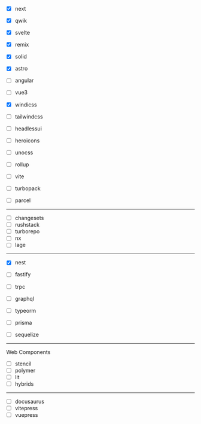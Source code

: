 - [x] next
- [x] qwik
- [x] svelte
- [x] remix
- [x] solid
- [x] astro
- [ ] angular
- [ ] vue3

- [x] windicss
- [ ] tailwindcss
- [ ] headlessui
- [ ] heroicons
- [ ] unocss

- [ ] rollup
- [ ] vite
- [ ] turbopack
- [ ] parcel

---

- [ ] changesets
- [ ] rushstack
- [ ] turborepo
- [ ] nx
- [ ] lage

---

- [x] nest
- [ ] fastify
- [ ] trpc

- [ ] graphql
- [ ] typeorm
- [ ] prisma
- [ ] sequelize

---

Web Components

- [ ] stencil
- [ ] polymer
- [ ] lit
- [ ] hybrids

---

- [ ] docusaurus
- [ ] vitepress
- [ ] vuepress
